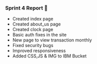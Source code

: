 ### Sprint 4 Report 📄

- Created index page
- Created about_us page
- Created clock page
- Basic auth fixes in the site
- New page to view transaction monthly
- Fixed security bugs
- Improved responsiveness
- Added CSS,JS & IMG to IBM Bucket